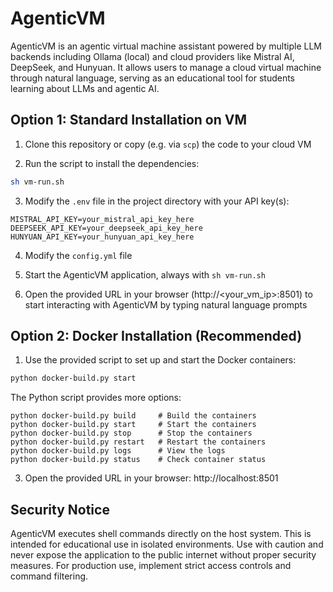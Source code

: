 # AgenticVM

AgenticVM is an agentic virtual machine assistant powered by multiple LLM backends including Ollama (local) and cloud providers like Mistral AI, DeepSeek, and Hunyuan. It allows users to manage a cloud virtual machine through natural language, serving as an educational tool for students learning about LLMs and agentic AI.

## Option 1:  Standard Installation on VM

1. Clone this repository or copy (e.g. via `scp`) the code to your cloud VM

2. Run the script to install the dependencies:

```bash
sh vm-run.sh
```

3. Modify the `.env` file in the project directory with your API key(s):

```
MISTRAL_API_KEY=your_mistral_api_key_here
DEEPSEEK_API_KEY=your_deepseek_api_key_here
HUNYUAN_API_KEY=your_hunyuan_api_key_here
```

4. Modify the `config.yml` file

5. Start the AgenticVM application, always with `sh vm-run.sh`

6. Open the provided URL in your browser (http://<your_vm_ip>:8501) to start interacting with AgenticVM by typing natural language prompts


## Option 2: Docker Installation (Recommended)

1. Use the provided script to set up and start the Docker containers:

```bash
python docker-build.py start
```

The Python script provides more options:
```
python docker-build.py build     # Build the containers
python docker-build.py start     # Start the containers
python docker-build.py stop      # Stop the containers
python docker-build.py restart   # Restart the containers
python docker-build.py logs      # View the logs
python docker-build.py status    # Check container status
```

3. Open the provided URL in your browser: http://localhost:8501


## Security Notice

AgenticVM executes shell commands directly on the host system. This is intended for educational use in isolated environments. Use with caution and never expose the application to the public internet without proper security measures. For production use, implement strict access controls and command filtering.

